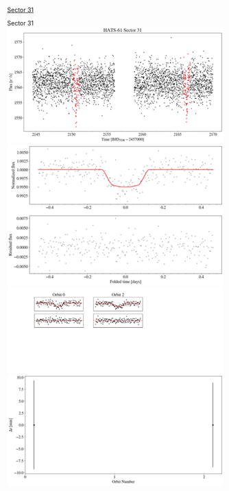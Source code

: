 [Sector 31](#sector31)

<a name = "sector31"></a>
Sector 31
![alt text](/tt/HATS-61_Sector_31/HATS-61_Sector_31_a_TimeSeries.png)
![alt text](/tt/HATS-61_Sector_31/HATS-61_Sector_31_b_FoldedLightCurve.png)
![alt text](/tt/HATS-61_Sector_31/HATS-61_Sector_31_b_IndividualTransitsWithFit.png)
![alt text](/tt/HATS-61_Sector_31/HATS-61_Sector_31_c_TimingResiduals.png)

